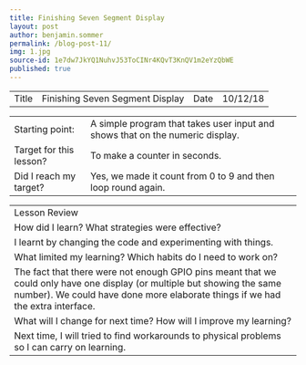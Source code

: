 ```yaml
---
title: Finishing Seven Segment Display
layout: post
author: benjamin.sommer
permalink: /blog-post-11/
img: 1.jpg
source-id: 1e7dw7JkYQ1NuhvJ53ToCINr4KQvT3KnQV1m2eYzQbWE
published: true
---
```

<table>
  <tr>
    <td>Title</td>
    <td>Finishing Seven Segment Display</td>
    <td>Date</td>
    <td>10/12/18</td>
  </tr>
</table>


<table>
  <tr>
    <td>Starting point:</td>
    <td>A simple program that takes user input and shows that on the numeric display.</td>
  </tr>
  <tr>
    <td>Target for this lesson?</td>
    <td>To make a counter in seconds.</td>
  </tr>
  <tr>
    <td>Did I reach my target? </td>
    <td>Yes, we made it count from 0 to 9 and then loop round again.</td>
  </tr>
</table>


<table>
  <tr>
    <td>Lesson Review</td>
  </tr>
  <tr>
    <td>How did I learn? What strategies were effective? </td>
  </tr>
  <tr>
    <td>I learnt by changing the code and experimenting with things.</td>
  </tr>
  <tr>
    <td>What limited my learning? Which habits do I need to work on? </td>
  </tr>
  <tr>
    <td>The fact that there were not enough GPIO pins meant that we could only have one display (or multiple but showing the same number). We could have done more elaborate things if we had the extra interface.</td>
  </tr>
  <tr>
    <td>What will I change for next time? How will I improve my learning?</td>
  </tr>
  <tr>
    <td>Next time, I will tried to find workarounds to physical problems so I can carry on learning.</td>
  </tr>
</table>


